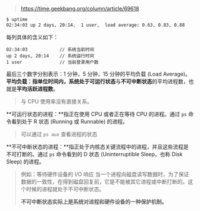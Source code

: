 > https://time.geekbang.org/column/article/69618

```bash
$ uptime
02:34:03 up 2 days, 20:14,  1 user,  load average: 0.63, 0.83, 0.88
```
每列具体的含义如下：
```shell
02:34:03            // 系统当前时间
up 2 days, 20:14    // 系统运行时间
1 user              // 当前登录用户数
```

最后三个数字分别表示：1 分钟，5 分钟，15 分钟的平均负载 (Load Average)。
**平均负载：**指单位时间内，系统处于**可运行状态**与**不可中断状态**的平均进程数，也就是**平均活跃进程数**。

> 与 CPU 使用率没有直接关系。 

**可运行状态的进程：**指正在使用 CPU 或者正在等待 CPU 的进程。通过 `ps` 命令看到处于 R 状态 (Running 或 Runnable) 的进程。

> 可以通过 `ps aux` 查看进程的状态

**不可中断状态的进程：**指正处于内核态关键流程中的进程，并且这些流程是不可打断的。通过 `ps` 命令看到的 D 状态 (Uninterruptible Sleep，也称 Disk Sleep) 的进程。

> 例如：等待硬件设备的 I/O 响应
> 当一个进程向磁盘读写数据时，为了保证数据的一致性，在得到磁盘回复前，它是不能被其它进程或中断打断的。这个时候的进程就处于不可中断状态。
>
> **不可中断状态实际上是系统对进程和硬件设备的一种保护机制。**



